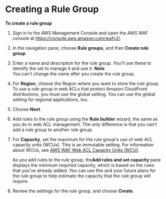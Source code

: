 # Creating a Rule Group<a name="waf-rule-group-creating"></a>

**To create a rule group**

1. Sign in to the AWS Management Console and open the AWS WAF console at [https://console\.aws\.amazon\.com/wafv2/](https://console.aws.amazon.com/wafv2/)\. 

1. In the navigation pane, choose **Rule groups**, and then **Create rule group**\. 

1. Enter a name and description for the rule group\. You'll use these to identify the set to manage it and use it\. 
**Note**  
You can't change the name after you create the rule group\.

1. For **Region**, choose the Region where you want to store the rule group\. To use a rule group in web ACLs that protect Amazon CloudFront distributions, you must use the global setting\. You can use the global setting for regional applications, too\.

1. Choose **Next**\.

1. Add rules to the rule group using the **Rule builder** wizard, the same as you do in web ACL management\. The only difference is that you can't add a rule group to another rule group\. 

1. For **Capacity**, set the maximum for the rule group's use of web ACL capacity units \(WCUs\)\. This is an immutable setting\. For information about WCUs, see [AWS WAF Web ACL Capacity Units \(WCU\)](how-aws-waf-works.md#aws-waf-capacity-units)\. 

   As you add rules to the rule group, the**Add rules and set capacity** pane displays the minimum required capacity, which is based on the rules that you've already added\. You can use this and your future plans for the rule group to help estimate the capacity that the rule group will require\. 

1. Review the settings for the rule group, and choose **Create**\.